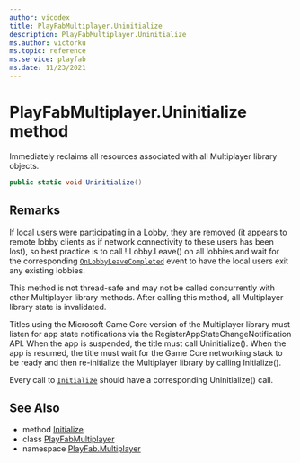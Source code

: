 ```yaml
---
author: vicodex
title: PlayFabMultiplayer.Uninitialize
description: PlayFabMultiplayer.Uninitialize
ms.author: victorku
ms.topic: reference
ms.service: playfab
ms.date: 11/23/2021
---
```


# PlayFabMultiplayer.Uninitialize method

Immediately reclaims all resources associated with all Multiplayer library objects.

```csharp
public static void Uninitialize()
```

## Remarks

If local users were participating in a Lobby, they are removed (it appears to remote lobby clients as if network connectivity to these users has been lost), so best practice is to call !:Lobby.Leave() on all lobbies and wait for the corresponding [`OnLobbyLeaveCompleted`](./OnLobbyLeaveCompleted.md) event to have the local users exit any existing lobbies.

This method is not thread-safe and may not be called concurrently with other Multiplayer library methods. After calling this method, all Multiplayer library state is invalidated.

Titles using the Microsoft Game Core version of the Multiplayer library must listen for app state notifications via the RegisterAppStateChangeNotification API. When the app is suspended, the title must call Uninitialize(). When the app is resumed, the title must wait for the Game Core networking stack to be ready and then re-initialize the Multiplayer library by calling Initialize().

Every call to [`Initialize`](./Initialize.md) should have a corresponding Uninitialize() call.

## See Also

* method [Initialize](./Initialize.md)
* class [PlayFabMultiplayer](../PlayFabMultiplayer.md)
* namespace [PlayFab.Multiplayer](../../PlayFabMultiplayerSDK.md)

